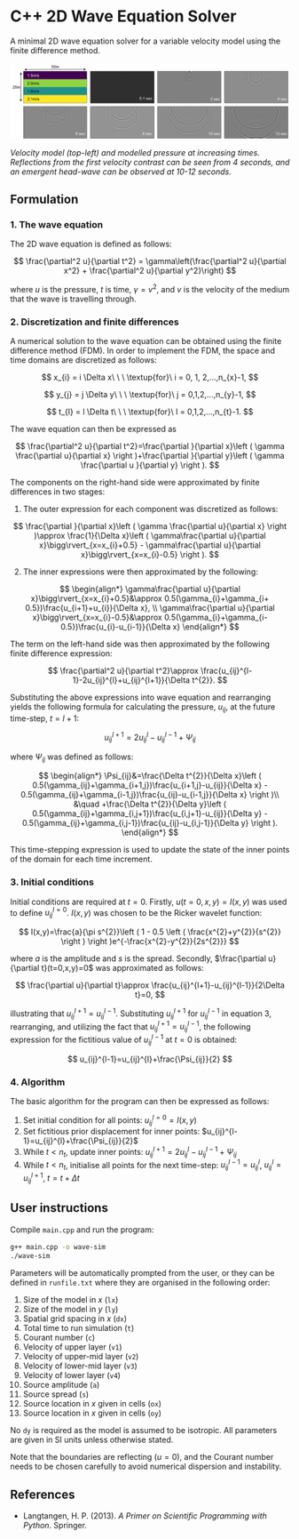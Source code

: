 # C++ 2D Wave Equation Solver

A minimal 2D wave equation solver for a variable velocity model using the finite difference method.

![Velocity model and modelled displacement at increasing times](example.png)

*Velocity model (top-left) and modelled pressure at increasing times. Reflections from the first velocity contrast can be seen from 4 seconds, and an emergent head-wave can be observed at 10-12 seconds.*

## Formulation

### 1. The wave equation

The 2D wave equation is defined as follows:

$$
\frac{\partial^2 u}{\partial t^2} = \gamma\left(\frac{\partial^2 u}{\partial x^2} + \frac{\partial^2 u}{\partial y^2}\right)
$$

where $u$ is the pressure, $t$ is time, $\gamma=v^{2}$, and $v$ is the velocity of the medium that the wave is travelling through.

### 2. Discretization and finite differences

A numerical solution to the wave equation can be obtained using the finite difference method (FDM). In order to implement the FDM, the space and time domains are discretized as follows:

$$
x_{i} = i \Delta x\ \ \ \textup{for}\ i = 0, 1, 2,...,n_{x}-1,
$$

$$
y_{j} = j \Delta y\ \ \ \textup{for}\ j = 0,1,2,...,n_{y}-1,
$$

$$
t_{l} = l \Delta t\ \ \ \textup{for}\ l = 0,1,2,...,n_{t}-1.
$$

The wave equation can then be expressed as

$$
\frac{\partial^2 u}{\partial t^2}=\frac{\partial }{\partial x}\left ( \gamma \frac{\partial u}{\partial x} \right )+\frac{\partial }{\partial y}\left ( \gamma \frac{\partial u }{\partial y} \right ).
$$

The components on the right-hand side were approximated by finite differences in two stages:

1. The outer expression for each component was discretized as follows:

$$
\frac{\partial }{\partial x}\left ( \gamma \frac{\partial u}{\partial x} \right )\approx \frac{1}{\Delta x}\left ( \gamma\frac{\partial u}{\partial x}\bigg\rvert_{x=x_{i}+0.5} - \gamma\frac{\partial u}{\partial x}\bigg\rvert_{x=x_{i}-0.5} \right ).
$$

2. The inner expressions were then approximated by the following:

$$
\begin{align*}
\gamma\frac{\partial u}{\partial x}\bigg\rvert_{x=x_{i}+0.5}&\approx 0.5(\gamma_{i}+\gamma_{i+ 0.5})\frac{u_{i+1}+u_{i}}{\Delta x}, \\
\gamma\frac{\partial u}{\partial x}\bigg\rvert_{x=x_{i}-0.5}&\approx 0.5(\gamma_{i}+\gamma_{i- 0.5})\frac{u_{i}-u_{i-1}}{\Delta x}
\end{align*}
$$

The term on the left-hand side was then approximated by the following finite difference expression:

$$
\frac{\partial^2 u}{\partial t^2}\approx \frac{u_{ij}^{l-1}-2u_{ij}^{l}+u_{ij}^{l+1}}{\Delta t^{2}}.
$$

Substituting the above expressions into wave equation and rearranging yields the following formula for calculating the pressure, $u_{ij}$, at the future time-step, $t=l+1$:

$$
u_{ij}^{l+1}=2u_{ij}^{l}-u_{ij}^{l-1}+\Psi_{ij}
$$

where $\Psi_{ij}$ was defined as follows:

$$
\begin{align*}
\Psi_{ij}&=\frac{\Delta t^{2}}{\Delta x}\left ( 0.5(\gamma_{ij}+\gamma_{i+1,j})\frac{u_{i+1,j}-u_{ij}}{\Delta x} - 0.5(\gamma_{ij}+\gamma_{i-1,j})\frac{u_{ij}-u_{i-1,j}}{\Delta x} \right )\\
&\quad +\frac{\Delta t^{2}}{\Delta y}\left ( 0.5(\gamma_{ij}+\gamma_{i,j+1})\frac{u_{i,j+1}-u_{ij}}{\Delta y} - 0.5(\gamma_{ij}+\gamma_{i,j-1})\frac{u_{ij}-u_{i,j-1}}{\Delta y} \right ).
\end{align*}
$$

This time-stepping expression is used to update the state of the inner points of the domain for each time increment. 

### 3. Initial conditions

Initial conditions are required at $t=0$. Firstly, $u(t=0,x,y)=I(x,y)$ was used to define $u_{ij}^{l=0}$. $I(x,y)$ was chosen to be the Ricker wavelet function:

$$
I(x,y)=\frac{a}{\pi s^{2}}\left ( 1 - 0.5 \left ( \frac{x^{2}+y^{2}}{s^{2}} \right ) \right )e^{-\frac{x^{2}-y^{2}}{2s^{2}}}
$$

where $a$ is the amplitude and $s$ is the spread. Secondly, $\frac{\partial u}{\partial t}(t=0,x,y)=0$ was approximated as follows:

$$
\frac{\partial u}{\partial t}\approx \frac{u_{ij}^{l+1}-u_{ij}^{l-1}}{2\Delta t}=0,
$$

illustrating that $u_{ij}^{l+1}=u_{ij}^{l-1}$. Substituting $u_{ij}^{l+1}$ for $u_{ij}^{l-1}$ in equation 3, rearranging, and utilizing the fact that $u_{ij}^{l+1}=u_{ij}^{l-1}$, the following expression for the fictitious value of $u_{ij}^{l-1}$ at $t=0$ is obtained:

$$
u_{ij}^{l-1}=u_{ij}^{l}+\frac{\Psi_{ij}}{2}
$$

### 4. Algorithm

The basic algorithm for the program can then be expressed as follows:

1. Set initial condition for all points: $u_{ij}^{l=0}=I(x,y)$
2. Set fictitious prior displacement for inner points: $u_{ij}^{l-1}=u_{ij}^{l}+\frac{\Psi_{ij}}{2}$
3. While $t\lt n_{t}$, update inner points: $u_{ij}^{l+1}=2u_{ij}^{l}-u_{ij}^{l-1}+\Psi_{ij}$
4. While $t\lt n_{t}$, initialise all points for the next time-step: $u_{ij}^{l-1}=u_{ij}^{l}$, $u_{ij}^{l}=u_{ij}^{l+1}$, $t=t+\Delta t$

## User instructions

Compile `main.cpp` and run the program:
```bash
g++ main.cpp -o wave-sim
./wave-sim
```

Parameters will be automatically prompted from the user, or they can be defined in `runfile.txt` where they are organised in the following order:
1. Size of the model in $x$ (`lx`)
2. Size of the model in $y$ (`ly`)
3. Spatial grid spacing in $x$ (`dx`)
4. Total time to run simulation (`t`)
5. Courant number (`c`)
6. Velocity of upper layer (`v1`)
7. Velocity of upper-mid layer (`v2`)
8. Velocity of lower-mid layer (`v3`)
9. Velocity of lower layer (`v4`)
10. Source amplitude (`a`)
11. Source spread (`s`)
12. Source location in $x$ given in cells (`ox`)
13. Source location in $x$ given in cells (`oy`)

No `dy` is required as the model is assumed to be isotropic. All parameters are given in SI units unless otherwise stated.

Note that the boundaries are reflecting ($u=0$), and the Courant number needs to be chosen carefully to avoid numerical dispersion and instability.

## References

- Langtangen, H. P. (2013). *A Primer on Scientific Programming with Python*. Springer.
